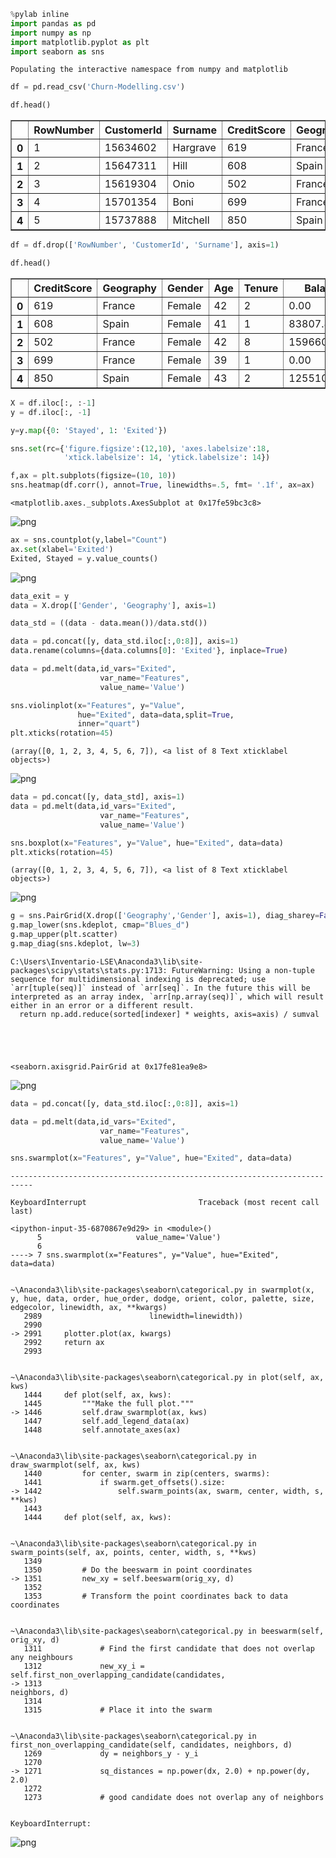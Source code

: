 

```python
%pylab inline
import pandas as pd
import numpy as np
import matplotlib.pyplot as plt
import seaborn as sns
```

    Populating the interactive namespace from numpy and matplotlib
    


```python
df = pd.read_csv('Churn-Modelling.csv')
```


```python
df.head()
```




<div>
<style scoped>
    .dataframe tbody tr th:only-of-type {
        vertical-align: middle;
    }

    .dataframe tbody tr th {
        vertical-align: top;
    }

    .dataframe thead th {
        text-align: right;
    }
</style>
<table border="1" class="dataframe">
  <thead>
    <tr style="text-align: right;">
      <th></th>
      <th>RowNumber</th>
      <th>CustomerId</th>
      <th>Surname</th>
      <th>CreditScore</th>
      <th>Geography</th>
      <th>Gender</th>
      <th>Age</th>
      <th>Tenure</th>
      <th>Balance</th>
      <th>NumOfProducts</th>
      <th>HasCrCard</th>
      <th>IsActiveMember</th>
      <th>EstimatedSalary</th>
      <th>Exited</th>
    </tr>
  </thead>
  <tbody>
    <tr>
      <th>0</th>
      <td>1</td>
      <td>15634602</td>
      <td>Hargrave</td>
      <td>619</td>
      <td>France</td>
      <td>Female</td>
      <td>42</td>
      <td>2</td>
      <td>0.00</td>
      <td>1</td>
      <td>1</td>
      <td>1</td>
      <td>101348.88</td>
      <td>1</td>
    </tr>
    <tr>
      <th>1</th>
      <td>2</td>
      <td>15647311</td>
      <td>Hill</td>
      <td>608</td>
      <td>Spain</td>
      <td>Female</td>
      <td>41</td>
      <td>1</td>
      <td>83807.86</td>
      <td>1</td>
      <td>0</td>
      <td>1</td>
      <td>112542.58</td>
      <td>0</td>
    </tr>
    <tr>
      <th>2</th>
      <td>3</td>
      <td>15619304</td>
      <td>Onio</td>
      <td>502</td>
      <td>France</td>
      <td>Female</td>
      <td>42</td>
      <td>8</td>
      <td>159660.80</td>
      <td>3</td>
      <td>1</td>
      <td>0</td>
      <td>113931.57</td>
      <td>1</td>
    </tr>
    <tr>
      <th>3</th>
      <td>4</td>
      <td>15701354</td>
      <td>Boni</td>
      <td>699</td>
      <td>France</td>
      <td>Female</td>
      <td>39</td>
      <td>1</td>
      <td>0.00</td>
      <td>2</td>
      <td>0</td>
      <td>0</td>
      <td>93826.63</td>
      <td>0</td>
    </tr>
    <tr>
      <th>4</th>
      <td>5</td>
      <td>15737888</td>
      <td>Mitchell</td>
      <td>850</td>
      <td>Spain</td>
      <td>Female</td>
      <td>43</td>
      <td>2</td>
      <td>125510.82</td>
      <td>1</td>
      <td>1</td>
      <td>1</td>
      <td>79084.10</td>
      <td>0</td>
    </tr>
  </tbody>
</table>
</div>




```python
df = df.drop(['RowNumber', 'CustomerId', 'Surname'], axis=1)
```


```python
df.head()
```




<div>
<style scoped>
    .dataframe tbody tr th:only-of-type {
        vertical-align: middle;
    }

    .dataframe tbody tr th {
        vertical-align: top;
    }

    .dataframe thead th {
        text-align: right;
    }
</style>
<table border="1" class="dataframe">
  <thead>
    <tr style="text-align: right;">
      <th></th>
      <th>CreditScore</th>
      <th>Geography</th>
      <th>Gender</th>
      <th>Age</th>
      <th>Tenure</th>
      <th>Balance</th>
      <th>NumOfProducts</th>
      <th>HasCrCard</th>
      <th>IsActiveMember</th>
      <th>EstimatedSalary</th>
      <th>Exited</th>
    </tr>
  </thead>
  <tbody>
    <tr>
      <th>0</th>
      <td>619</td>
      <td>France</td>
      <td>Female</td>
      <td>42</td>
      <td>2</td>
      <td>0.00</td>
      <td>1</td>
      <td>1</td>
      <td>1</td>
      <td>101348.88</td>
      <td>1</td>
    </tr>
    <tr>
      <th>1</th>
      <td>608</td>
      <td>Spain</td>
      <td>Female</td>
      <td>41</td>
      <td>1</td>
      <td>83807.86</td>
      <td>1</td>
      <td>0</td>
      <td>1</td>
      <td>112542.58</td>
      <td>0</td>
    </tr>
    <tr>
      <th>2</th>
      <td>502</td>
      <td>France</td>
      <td>Female</td>
      <td>42</td>
      <td>8</td>
      <td>159660.80</td>
      <td>3</td>
      <td>1</td>
      <td>0</td>
      <td>113931.57</td>
      <td>1</td>
    </tr>
    <tr>
      <th>3</th>
      <td>699</td>
      <td>France</td>
      <td>Female</td>
      <td>39</td>
      <td>1</td>
      <td>0.00</td>
      <td>2</td>
      <td>0</td>
      <td>0</td>
      <td>93826.63</td>
      <td>0</td>
    </tr>
    <tr>
      <th>4</th>
      <td>850</td>
      <td>Spain</td>
      <td>Female</td>
      <td>43</td>
      <td>2</td>
      <td>125510.82</td>
      <td>1</td>
      <td>1</td>
      <td>1</td>
      <td>79084.10</td>
      <td>0</td>
    </tr>
  </tbody>
</table>
</div>




```python
X = df.iloc[:, :-1]
y = df.iloc[:, -1]
```


```python
y=y.map({0: 'Stayed', 1: 'Exited'})
```


```python
sns.set(rc={'figure.figsize':(12,10), 'axes.labelsize':18, 
            'xtick.labelsize': 14, 'ytick.labelsize': 14})
```


```python
f,ax = plt.subplots(figsize=(10, 10))
sns.heatmap(df.corr(), annot=True, linewidths=.5, fmt= '.1f', ax=ax)
```




    <matplotlib.axes._subplots.AxesSubplot at 0x17fe59bc3c8>




![png](output_8_1.png)



```python
ax = sns.countplot(y,label="Count")
ax.set(xlabel='Exited')
Exited, Stayed = y.value_counts()
```


![png](output_9_0.png)



```python
data_exit = y
data = X.drop(['Gender', 'Geography'], axis=1)

data_std = ((data - data.mean())/data.std())
```


```python
data = pd.concat([y, data_std.iloc[:,0:8]], axis=1)
data.rename(columns={data.columns[0]: 'Exited'}, inplace=True)

data = pd.melt(data,id_vars="Exited",
                    var_name="Features",
                    value_name='Value')

sns.violinplot(x="Features", y="Value", 
               hue="Exited", data=data,split=True, 
               inner="quart")
plt.xticks(rotation=45)
```




    (array([0, 1, 2, 3, 4, 5, 6, 7]), <a list of 8 Text xticklabel objects>)




![png](output_11_1.png)



```python
data = pd.concat([y, data_std], axis=1)
data = pd.melt(data,id_vars="Exited",
                    var_name="Features",
                    value_name='Value')

sns.boxplot(x="Features", y="Value", hue="Exited", data=data)
plt.xticks(rotation=45)
```




    (array([0, 1, 2, 3, 4, 5, 6, 7]), <a list of 8 Text xticklabel objects>)




![png](output_12_1.png)



```python
g = sns.PairGrid(X.drop(['Geography','Gender'], axis=1), diag_sharey=False)
g.map_lower(sns.kdeplot, cmap="Blues_d")
g.map_upper(plt.scatter)
g.map_diag(sns.kdeplot, lw=3)
```

    C:\Users\Inventario-LSE\Anaconda3\lib\site-packages\scipy\stats\stats.py:1713: FutureWarning: Using a non-tuple sequence for multidimensional indexing is deprecated; use `arr[tuple(seq)]` instead of `arr[seq]`. In the future this will be interpreted as an array index, `arr[np.array(seq)]`, which will result either in an error or a different result.
      return np.add.reduce(sorted[indexer] * weights, axis=axis) / sumval
    




    <seaborn.axisgrid.PairGrid at 0x17fe81ea9e8>




![png](output_13_2.png)



```python
data = pd.concat([y, data_std.iloc[:,0:8]], axis=1)

data = pd.melt(data,id_vars="Exited",
                    var_name="Features",
                    value_name='Value')

sns.swarmplot(x="Features", y="Value", hue="Exited", data=data)
```


    ---------------------------------------------------------------------------

    KeyboardInterrupt                         Traceback (most recent call last)

    <ipython-input-35-6870867e9d29> in <module>()
          5                     value_name='Value')
          6 
    ----> 7 sns.swarmplot(x="Features", y="Value", hue="Exited", data=data)
    

    ~\Anaconda3\lib\site-packages\seaborn\categorical.py in swarmplot(x, y, hue, data, order, hue_order, dodge, orient, color, palette, size, edgecolor, linewidth, ax, **kwargs)
       2989                        linewidth=linewidth))
       2990 
    -> 2991     plotter.plot(ax, kwargs)
       2992     return ax
       2993 
    

    ~\Anaconda3\lib\site-packages\seaborn\categorical.py in plot(self, ax, kws)
       1444     def plot(self, ax, kws):
       1445         """Make the full plot."""
    -> 1446         self.draw_swarmplot(ax, kws)
       1447         self.add_legend_data(ax)
       1448         self.annotate_axes(ax)
    

    ~\Anaconda3\lib\site-packages\seaborn\categorical.py in draw_swarmplot(self, ax, kws)
       1440         for center, swarm in zip(centers, swarms):
       1441             if swarm.get_offsets().size:
    -> 1442                 self.swarm_points(ax, swarm, center, width, s, **kws)
       1443 
       1444     def plot(self, ax, kws):
    

    ~\Anaconda3\lib\site-packages\seaborn\categorical.py in swarm_points(self, ax, points, center, width, s, **kws)
       1349 
       1350         # Do the beeswarm in point coordinates
    -> 1351         new_xy = self.beeswarm(orig_xy, d)
       1352 
       1353         # Transform the point coordinates back to data coordinates
    

    ~\Anaconda3\lib\site-packages\seaborn\categorical.py in beeswarm(self, orig_xy, d)
       1311             # Find the first candidate that does not overlap any neighbours
       1312             new_xy_i = self.first_non_overlapping_candidate(candidates,
    -> 1313                                                             neighbors, d)
       1314 
       1315             # Place it into the swarm
    

    ~\Anaconda3\lib\site-packages\seaborn\categorical.py in first_non_overlapping_candidate(self, candidates, neighbors, d)
       1269             dy = neighbors_y - y_i
       1270 
    -> 1271             sq_distances = np.power(dx, 2.0) + np.power(dy, 2.0)
       1272 
       1273             # good candidate does not overlap any of neighbors
    

    KeyboardInterrupt: 



![png](output_14_1.png)

